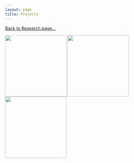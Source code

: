 ```yaml
---
layout: page
title: Projects
---
```


[Back to Research page...](research.md)

[<img align="left" width="200" src="files/deha.png">](https://www.lrgresearch.org/deha/)
[<img align="left" width="200" src="files/ultrathin.png">](ultrathin.md)
[<img align="left" width="200" src="files/sinongan.png">](sinongan.md)

